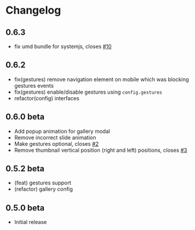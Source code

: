 # Changelog

## 0.6.3

 - fix umd bundle for systemjs, closes [#10](https://github.com/MurhafSousli/ng-gallery/issues/10)

## 0.6.2

 - fix(gestures) remove navigation element on mobile which was blocking gestures events
 - fix(gestures) enable/disable gestures using `config.gestures`
 - refactor(config) interfaces

## 0.6.0 beta

 - Add popup animation for gallery modal
 - Remove incorrect slide animation
 - Make gestures optional, closes [#2](https://github.com/MurhafSousli/ng-gallery/issues/2)
 - Remove thumbnail vertical position (right and left) positions, closes [#3](https://github.com/MurhafSousli/ng-gallery/issues/3)

## 0.5.2 beta

 - (feat) gestures support
 - (refactor) gallery config 

## 0.5.0 beta

 - Initial release 